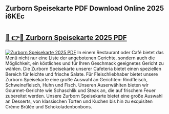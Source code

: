 ## Zurborn Speisekarte PDF Download Online 2025 i6KEc

# <h2><a href="http://gc8gbc.nevu.top/?p=Zurborn+Speisekarte">🔗 👉🔴 Zurborn Speisekarte 2025 PDF</a></h2>

[![Zurborn Speisekarte 2025 PDF](https://i.imgur.com/dBaPXMq.png)](http://gc8gbc.nevu.top/?p=Zurborn+Speisekarte)
In einem Restaurant oder Café bietet das Menü nicht nur eine Liste der angebotenen Gerichte, sondern auch die Möglichkeit, ein köstliches und für Ihren Geschmack geeignetes Gericht zu wählen. Die Zurborn Speisekarte unserer Cafeteria bietet einen speziellen Bereich für leichte und frische Salate. Für Fleischliebhaber bietet unsere Zurborn Speisekarte eine große Auswahl an Gerichten: Rindfleisch, Schweinefleisch, Huhn und Fisch. Unseren Auserwählten bieten wir Gourmet-Gerichte wie Schaschlik und Steak an, die auf frischem Feuer zubereitet werden. Unsere Zurborn Speisekarte bietet eine große Auswahl an Desserts, von klassischen Torten und Kuchen bis hin zu exquisiten Crème Brûlée und Schokoladenbonbons.
